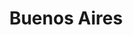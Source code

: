 ---
title: Buenos Aires
menu:
  region:
    parent: pacifico-medio-alto-patia-y-norte-del-cauca
departamento: Cauca
description: >-
  Es uno de los 42 municipios del departamento de Cauca, Colombia. Está
  localizado en la Provincia Norte. El municipio recibe su nombre gracias a la
  brisa permanente y a la calidez de su clima.
grafica_ubicacion_geografica: /charts/municipios/buenos-aires/ubicacion_geografica.html
grafica_comunidades_focalizadas: /charts/municipios/buenos-aires/comunidades_focalizadas.html
grafica_poblacion_genero: /charts/municipios/buenos-aires/poblacion_genero.html
grafica_area_geografica_genero: /charts/municipios/buenos-aires/area_geografica_genero.html
grafica_pertenencia_etnica: /charts/municipios/buenos-aires/pertenencia_etnica.html
grafica_conflicto_identidad: /charts/municipios/buenos-aires/conflicto_identidad.html
grafica_violencia_sexual: /charts/municipios/buenos-aires/violencia_sexual.html
grafica_violencia_fisica: /charts/municipios/buenos-aires/violencia_fisica.html
grafica_violencia_psicologica: /charts/municipios/buenos-aires/violencia_psicologica.html
grafica_negligencia_abandono: /charts/municipios/buenos-aires/negligencia_abandono.html
ficha: /fichas/buenos-aires/ficha.pdf
centros_poblados_corregimientos:
  - El Porvenir
  - Honduras
  - La Balsa
  - Timba
  - El Ceral
  - San Francisco
  - Paloblanco
  - La Esperanza
  - Munchique
distribucion_poblacional_hombres: '12616'
distribucion_poblacional_mujeres: '12641'
poblacion_discapacidad: '2220'
comunidades_etnicas_zona:
  - Nasa
  - Afrocolombianos
asentamientos_indigenas: ''
resguardos_indigenas: '3'
consejos_comunitarios: '5'
total_poblacion_victima: '8962'
num_sujetos_reparacion_colectiva: '7'
num_planes_retorno_reubicacion_colectiva: '1'
territorio_entidades_snariv_sivjrnr:
  - >-
    Unidad para la Atención y Reparación Integral a las víctimas (UARIV)
    (SNARIV)
  - Departamento Administrativo para la Prosperidad Social (DPS) (SNARIV)
  - Departamento Nacional de Planeación (DNP) (SNARIV)
  - Alcaldía municipal (SNARIV)
priorizacion_convivencia_social_salud_mental: >-
  Enfermedades de Transmisión Sexual,Embarazo en Adolescentes (10-19
  años),"Falta educación sobre la política de SSR, interrupción voluntaria del
  embarazo, y prevención de ITS"
region: Pacífico Medio, Alto Patía y Norte del Cauca
priorizacion_sexualidad_derechos_sexuales_reproductivos: >-
  "Discapacidad del movimiento de brazos, manos, piernas y cuerpo",Población
  víctima del conflicto armado,El porcentaje de hogares con analfabetismo supera
  las cifras del departamento
priorizacion_gestion_diferencial_poblaciones_vulnerables: Cobertura de parte institucional,Coberturas de vacunación
priorizacion_fortalecimiento_autoridad_sanitaria: Cobertura de parte institucional,Coberturas de vacunación
eventos_salud_publica_predominantes:
  - Agresiones por animales potencialmente transmisores de rabia
  - Dengue
  - Vigilancia en salud pública de la violencia de género e intrafamiliar
  - Morbilidad materna extrema
  - Bajo peso al nacer
  - Intoxicaciones
  - Infecciones asociadas a dispositivos - individual
  - Intento de suicidio
  - Desnutrición aguda en menores de 5 años
  - Infección respiratoria aguda grave inusitada
rips_salud_mental_poblacion_general:
  - Esquizofrenia
  - Trastorno mixto de ansiedad y depresión
  - Insomnio no orgánico
  - Trastorno de ansiedad generalizada
  - Trastorno afectivo bipolar
servicios_telemedicina_mpio_depto:
  - No hay habilitados servicios aún
total_pobreza_multidimensional: 42.5%
pobreza_multidimensional_urbano: 23.1%
pobreza_multidimensional_centro_poblado_rural_disperso: 43.4%
ppales_actividades_economicas:
  - Agricultura
  - Minería
  - Turismo de Naturaleza y Rural
  - Ganadería
  - Piscicultura
observaciones_ppales_actividades_economicas: |-
  Agrícola (Yuca, Caña Azucarera, Café, Frutales y Arroz)
  El sector terciario es el más relevante (49.4%).
ppal_vocacion_mpio:
  - Agricultura
  - Ganadería
observaciones_ppal_vocacion_mpio: ''
trabajo_informal: 90.5%
ppal_uso_suelo:
  - Agricultura
  - Ganadería
observaciones_ppal_uso_suelo: ''
espacios_socio_comunitarios:
  - Biblioteca municipal de Gabriel García Márquez
  - ' Escuela de Música Municipal'
  - ' Polideportivo en la vereda Mirasoles'
  - ' Placa deportiva La Primavera'
  - ' Centro recreativo con piscina'
  - ' Polideportivo El Diamante'
  - ' Polideportivo Ceral Munchique'
medios_comunicacion:
  - No se identificaron
iniciativas_org_sociedad_civil: '6'
programas_usaid:
  - Programa de Derechos Humanos
  - ' Territorios de Oportunidad: "Fortalecer la capacidad de las comunidades López'
  - ' Timbiquí'
  - ' El Tambo'
  - ' Guapi'
  - ' Piamonte"'
  - ' Programa de Alianzas Comerciales'
  - ' Superando las Violencias contra las Mujeres'
  - ' Justicia para una Paz Sostenible'
  - ' Iniciativa de Finanzas Rurales'
  - ' Programa de Reintegración y Prevención del Reclutamiento'
  - ' Ser Más Maestro'
  - ' Nuestra Tierra Próspera'
  - ' Páramos y Bosques: Puracé y Totoró'
  - Juntos por la Transparencia
  - ' Jóvenes Resilientes'
comunidad_focalizada:
  - Alsacia

---
